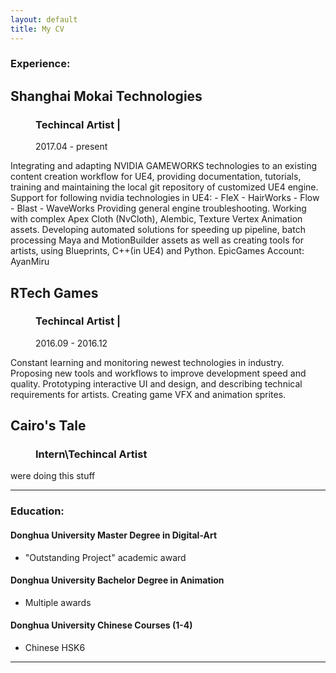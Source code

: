 ```yaml
---
layout: default
title: My CV
---
```

### Experience:
<dl>
<dt><h2>Shanghai Mokai Technologies</h2></dt>
<dd><h3>Techincal Artist |</h3>2017.04 - present</dd>
</dl>
Integrating and adapting NVIDIA GAMEWORKS technologies to an existing content creation workflow for UE4, providing documentation, tutorials, training and maintaining the local git repository of customized UE4 engine.
Support for following nvidia technologies in UE4:
- FleX
- HairWorks
- Flow
- Blast
- WaveWorks
Providing general engine troubleshooting. Working with complex Apex Cloth (NvCloth), Alembic, Texture Vertex Animation assets.
Developing automated solutions for speeding up pipeline, batch processing Maya and MotionBuilder assets as well as creating tools for artists, using Blueprints, C++(in UE4) and Python.
EpicGames Account: AyanMiru

<dl>
<dt><h2>RTech Games</h2></dt>
<dd><h3>Techincal Artist |</h3>2016.09 - 2016.12</dd>
</dl>
Constant learning and monitoring newest technologies in industry.
Proposing new tools and workflows to improve development speed and quality.
Prototyping interactive UI and design, and describing technical requirements for artists.
Creating game VFX and animation sprites. 

<dl>
<dt><h2>Cairo's Tale</h2></dt>
<dd><h3>Intern\Techincal Artist</h3></dd>
</dl>
were doing this stuff




----

### Education:
#### Donghua University Master Degree in Digital-Art 
  - "Outstanding Project" academic award
  
#### Donghua University Bachelor Degree in Animation 
  - Multiple awards
  
#### Donghua University Chinese Courses (1-4) 
  - Chinese HSK6 

----
